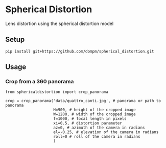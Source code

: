 # Spherical Distortion

Lens distortion using the spherical distortion model

## Setup
```
pip install git+https://github.com/dompm/spherical_distortion.git
```

## Usage
### Crop from a 360 panorama

```
from sphericaldistortion import crop_panorama

crop = crop_panorama('data/quattro_canti.jpg', # panorama or path to panorama
                     H=900, # height of the cropped image
                     W=1200, # width of the cropped image
                     f=1000, # focal length in pixels
                     xi=0.5, # distortion parameter
                     az=0, # azimuth of the camera in radians
                     el=-0.25, # elevation of the camera in radians
                     roll=0 # roll of the camera in radians
                     )
```

